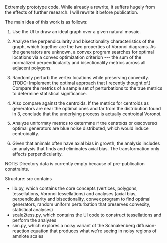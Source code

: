 Extremely prototype code. While already a rewrite, it suffers hugely from the effects of further research. I will rewrite it before publication.

The main idea of this work is as follows:

1. Use the UI to draw an ideal graph over a given natural mosaic.

2. Analyze the perpendicularity and bisectionality characteristics of the graph, which together are the two properties of Voronoi diagrams. As the generators are unknown, a convex program searches for optimal locations via a convex optimization criterion --- the sum of the normalized perpendicularity and bisectionality metrics across all adjacent polygons.

3. Randomly perturb the vertex locations while preserving convexity. (TODO: Implement the optimal approach that I recently thought of.) Compare the metrics of a sample set of perturbations to the true metrics to determine statistical significance.

4. Also compare against the centroids. If the metrics for centroids as generators are near the optimal ones and far from the distribution found in 3, conclude that the underlying process is actually centroidal Voronoi.

5. Analyze uniformity metrics to determine if the centroids or discovered optimal generators are blue noise distributed, which would induce centroidality.

6. Given that animals often have axial bias in growth, the analysis includes an analysis that finds and eliminates axial bias. The transformation only affects perpendicularity.

NOTE: Directory data is currently empty because of pre-publication constraints.

Structure: src contains 

 - lib.py, which contains the core concepts (vertices, polygons, tessellations, Voronoi tessellations) and analyses (axial bias, perpendicularity and bisectionality, convex program to find optimal generators, random uniform perturbation that preserves convexity, statistical analyses)
  - scale2tess.py, which contains the UI code to construct tessellations and perform the analyses
  - sim.py, which explores a noisy variant of the Schnakenberg diffusion-reaction equation that produces what we're seeing in noisy regions of amniote scales